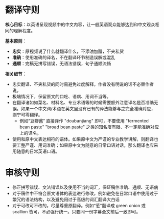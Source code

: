 # 翻译守则

**核心目标**：以英语呈现视频中的中文内容，让一般英语观众能够达到和中文观众相同的理解程度。

**基本原则**：
  * **忠实**：原视频说了什么就翻译什么，不添油加醋，不夹私货
  * **准确**：使用准确的译名，不在翻译环节制造误解或混乱
  * **通顺**：完稿无拼写错误，无语法错误，句子通顺流畅

**相关细节**：
- 忠实翻译、不夹私货的同时需避免过度解释，作者没有明说的话不必替作者说。
- 极端情况下，保留原文的口吃、语病、用词不当等。
- 在翻译诸如如菜名、材料名、专业术语等的时候需要额外注意译名是否准确无误。如果一个中文词/术语在英文里没有已有的译法能够与之完全准确对应，则宁可零翻译。
  * 例如“豆瓣酱” 直接译作 "doubanjiang" 即可，不要使用 "fermented bean paste" "broad bean paste" 之类的知名度有限、不一定能准确对应上的译名。
- 使用和原中文表达相符的语体。如果原中文为严谨的专业教学讲解，则翻译也要工整严谨、用词准确；如果原中文为随意的日常口语对话，那么翻译也应采用随意的日常英语口语。

# 审核守则

- 修正拼写错误、文法错误以及使用不当的词汇，保证稿件准确、通顺、无语病
- 对于稿件中不符合原文语体的表达进行修改，例如避免在日常口语中使用过于繁冗的语法结构，以及避免用过于高级的词汇翻译大白话
- 对于可改可不改的，尽量尊重原翻译。例如“葱”翻译成 green onion 或 scallion 皆可，不必强行统一。只要同一份字幕全文前后一致即可。
